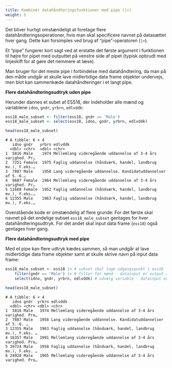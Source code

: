 ```yaml
---
title: Kombinér datahåndteringsfunktioner med pipe (|>)
weight: 5
---
```

Det bliver hurtigt omstændeligt at foretage flere
datahåndteringsoperationer, hvis man skal specificere navnet på
datasættet hver gang. Dette kan forsimples ved brug af “pipe”-operatoren
(`|>`).

Et “pipe” fungerer kort sagt ved at erstatte det første argument i
funktionen til højre for pipet med outputtet på venstre side af pipet
(typisk opbrudt med linjeskift for at gøre det nemmere at læse).

Man bruger for det meste pipe i forbindelse med datahåndtering, da man
på den måde undgår at skulle lave midlertidige data frame objekter
undervejs, men blot kan sammenkæde datahåndteringer i et langt pipe.

**Flere datahåndteringsudtryk uden pipe**

Herunder dannes et subet af ESS18, der indeholder alle mænd og
variablene `idno`, `gndr`, `yrbrn`, `edlvddk`:

``` r
ess18_male_subset <- filter(ess18, gndr == 'Male')
ess18_male_subset <- select(ess18, idno, gndr, yrbrn, edlvddk)

head(ess18_male_subset)
```

    # A tibble: 6 × 4
       idno gndr   yrbrn edlvddk                                                    
      <dbl> <chr>  <dbl> <chr>                                                      
    1  5816 Male    1974 Mellemlang videregående uddannelse af 3-4 års varighed. Pr…
    2  7251 Female  1975 Faglig uddannelse (håndværk, handel, landbrug mv.), F.eks.…
    3  7887 Male    1958 Lang videregående uddannelse. Kandidatuddannelser af 5.-6.…
    4  9607 Female  1964 Mellemlang videregående uddannelse af 3-4 års varighed. Pr…
    5 11688 Female  1952 Faglig uddannelse (håndværk, handel, landbrug mv.), F.eks.…
    6 12355 Male    1963 Faglig uddannelse (håndværk, handel, landbrug mv.), F.eks.…

Ovenstående kode er omstændelig af flere grunde: For det første skal
navnet på det endelige subset `ess18_male_subset` gentages for hver
datahåndteringsudtryk. For det andet skal input data frame (`ess18`)
også gentages hver gang.

**Flere datahåndteringsudtryk med pipe**

Med et pipe kan flere udtryk kædes sammen, så man undgår at lave
midlertidige data frame objekter samt at skulle skrive navn på input
data frame:

``` r
ess18_male_subset <- ess18 |> # subset skal tage udgangspunkt i ess18
    filter(gndr == 'Male') |> # filter for mænd - datainput er output af ovenstående (en kopi af ess18)
    select(idno, gndr, yrbrn, edlvddk) # udvælg variable - datainput er output af ovenstående (ess18 filtreret for mænd)

head(ess18_male_subset)
```

    # A tibble: 6 × 4
       idno gndr  yrbrn edlvddk                                                     
      <dbl> <chr> <dbl> <chr>                                                       
    1  5816 Male   1974 Mellemlang videregående uddannelse af 3-4 års varighed. Pro…
    2  7887 Male   1958 Lang videregående uddannelse. Kandidatuddannelser af 5.-6. …
    3 12355 Male   1963 Faglig uddannelse (håndværk, handel, landbrug mv.), F.eks. …
    4 16357 Male   1991 Mellemlang videregående uddannelse af 3-4 års varighed. Pro…
    5 20724 Male   1958 Faglig uddannelse (håndværk, handel, landbrug mv.), F.eks. …
    6 24928 Male   1965 Mellemlang videregående uddannelse af 3-4 års varighed. Pro…
